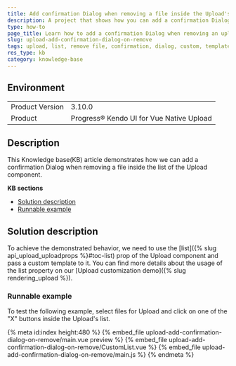 ```yaml
---
title: Add confirmation Dialog when removing a file inside the Upload's list.
description: A project that shows how you can add a confirmation Dialog when removing an uploaded file.
type: how-to
page_title: Learn how to add a confirmation Dialog when removing an uploaded file in the Upload component.
slug: upload-add-confirmation-dialog-on-remove
tags: upload, list, remove file, confirmation, dialog, custom, template, kendovue, native
res_type: kb
category: knowledge-base
---
```


## Environment

<table>
    <tbody>
	    <tr>
	    	<td>Product Version</td>
	    	<td>3.10.0</td>
	    </tr>
	    <tr>
	    	<td>Product</td>
	    	<td>Progress® Kendo UI for Vue Native Upload</td>
	    </tr>
    </tbody>
</table>


## Description

This Knowledge base(KB) article demonstrates how we can add a confirmation Dialog when removing a file inside the list of the Upload component.


**KB sections**

* [Solution description](#toc-solution-description)
* [Runnable example](#toc-runnable-example)

## Solution description

To achieve the demonstrated behavior, we need to use the [list]({% slug api_upload_uploadprops %}#toc-list) prop of the Upload component and pass a custom template to it. You can find more details about the usage of the list property on our [Upload customization demo]({% slug rendering_upload %}).


### Runnable example

To test the following example, select files for Upload and click on one of the "X" buttons inside the Upload's list.

{% meta id:index height:480 %}
{% embed_file upload-add-confirmation-dialog-on-remove/main.vue preview %}
{% embed_file upload-add-confirmation-dialog-on-remove/CustomList.vue %}
{% embed_file upload-add-confirmation-dialog-on-remove/main.js %}
{% endmeta %}
